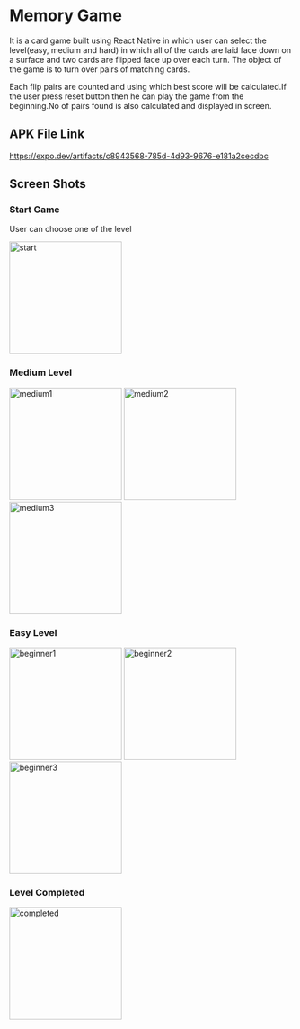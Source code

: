 # Memory Game
It is a card game built using React Native in which user can select the level(easy, medium and hard) in which all of the cards are laid 
face down on a surface and two cards are flipped face up over each turn. The object of the game is to turn over pairs of matching cards.

Each flip pairs are counted and using which best score will be calculated.If the user press reset button then he can play the game from the beginning.No of pairs found is also calculated and displayed in screen.

## APK File Link
https://expo.dev/artifacts/c8943568-785d-4d93-9676-e181a2cecdbc

## Screen Shots

### Start Game
User can choose one of the level

<img width="200" alt="start" src="https://user-images.githubusercontent.com/26500550/138565745-3408c38a-d0e8-4425-bbc8-ac1f927a6a98.jpg">

### Medium Level
<div>
  <img width="200" alt="medium1" src="https://user-images.githubusercontent.com/26500550/138565742-e5552b64-449d-41e6-8c9a-076b09f869df.jpg">
  <img width="200" alt="medium2" src="https://user-images.githubusercontent.com/26500550/138565743-e04494b7-f29d-4590-a184-7d9c4cab3ad1.jpg">
  <img width="200" alt="medium3" src="https://user-images.githubusercontent.com/26500550/138565744-7c81d1a4-f92d-46ca-8af9-b78b644c88be.jpg">
</div>

### Easy Level
<div>
  <img width="200" alt="beginner1" src="https://user-images.githubusercontent.com/26500550/138565736-4dcea33f-f8cd-4e87-bae2-522ced0542b4.jpg">
  <img width="200" alt="beginner2" src="https://user-images.githubusercontent.com/26500550/138565737-9052bd93-5be8-45b2-ae04-fae3c7a42233.jpg">
  <img width="200" alt="beginner3" src="https://user-images.githubusercontent.com/26500550/138565740-0d7f2079-4c40-4a0e-833f-aa98684bfbad.jpg">
</div>
  
### Level Completed
<img width="200" alt="completed" src="https://user-images.githubusercontent.com/26500550/138565741-6a3e8f41-a7a8-4b8a-9d6c-ba6119816827.jpg">
